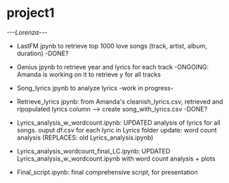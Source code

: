 # project1

*---Lorenza---*

- LastFM jpynb to retrieve top 1000 love songs (track, artist, album, duration) -DONE?
- Genius jpynb to retrieve year and lyrics for each track -ONGOING: Amanda is working on it to retrieve y for all tracks
- Song_lyrics jpynb to analyze lyrics -work in progress-
- Retrieve_lyrics jpynb: from Amanda's cleanish_lyrics.csv, retrieved and ripopulated lyrics column --> create song_with_lyrics.csv -DONE?
- Lyrics_analysis_w_wordcount.ipynb: UPDATED analysis of lyrics for all songs. ouput df.csv for each lyric in Lyrics folder
			update: word count analysis (REPLACES: old Lyrics_analysis.ipynb)

- Lyrics_analysis_wordcount_final_LC.ipynb: UPDATED Lyrics_analysis_w_wordcount.ipynb with word count analysis + plots
- Final_script.ipynb: final comprehensive script, for presentation